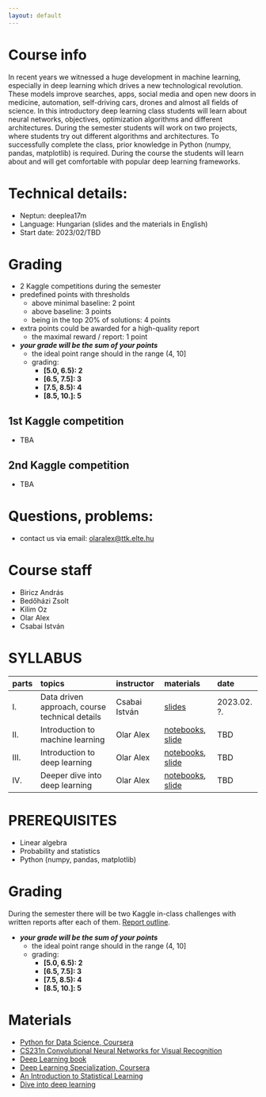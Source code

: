 ```yaml
---
layout: default
---
```


# Course info

In recent years we witnessed a huge development in machine learning, especially in deep learning which drives a new technological revolution. These models improve searches, apps, social media and open new doors in medicine, automation, self-driving cars, drones and almost all fields of science. In this introductory deep learning class students will learn about neural networks, objectives, optimization algorithms and different architectures. During the semester students will work on two projects, where students try out different algorithms and architectures. To successfully complete the class, prior knowledge in Python (numpy, pandas, matplotlib) is required. During the course the students will learn about and will get comfortable with popular deep learning frameworks.

# Technical details:
- Neptun: deeplea17m
- Language: Hungarian (slides and the materials in English)
- Start date: 2023/02/TBD

# Grading

* 2 Kaggle competitions during the semester
* predefined points with thresholds
    * above minimal baseline: 2 point
    * above baseline: 3 points
    * being in the top 20% of solutions: 4 points 
* extra points could be awarded for a high-quality report
    * the maximal reward / report: 1 point
* ***your grade will be the sum of your points***
    * the ideal point range should in the range (4, 10]
    * grading:
        * **[5.0, 6.5): 2**
        * **[6.5, 7.5]: 3**
        * **[7.5, 8.5): 4**
        * **[8.5, 10.]: 5**

## 1st Kaggle competition

* TBA

## 2nd Kaggle competition

* TBA

# Questions, problems:
- contact us via email: olaralex@ttk.elte.hu

# Course staff
 - Biricz András
 - Bedőházi Zsolt
 - Kilim Oz
 - Olar Alex
 - Csabai István
 
# SYLLABUS

| parts        | topics          | instructor | materials | date |
|:-------------|:------------------|:------|:------|:------|
|  I. | Data driven approach, course technical details  | Csabai István       | [slides](TBA) | 2023.02. ?. |
|  II. | Introduction to machine learning                   | Olar Alex | [notebooks](TBA), [slide](https://docs.google.com/presentation/d/1NkD2Lv5exSOfGzJbxzWHweddV0abCC9o/edit?usp=sharing&ouid=113919100217127339445&rtpof=true&sd=true) | TBD |
| III. | Introduction to deep learning | Olar Alex | [notebooks](TBA), [slide](https://docs.google.com/presentation/d/1NkD2Lv5exSOfGzJbxzWHweddV0abCC9o/edit?usp=sharing&ouid=113919100217127339445&rtpof=true&sd=true) | TBD |
| IV. | Deeper dive into deep learning | Olar Alex  | [notebooks](TBA), [slide](TBA) | TBD |

# PREREQUISITES
 - Linear algebra
 - Probability and statistics
 - Python (numpy, pandas, matplotlib)

# Grading
During the semester there will be two Kaggle in-class challenges with written reports after each of them. [Report outline](https://docs.google.com/document/d/1GCK_Ohs5fwb0ewYXgbu3nOxVj_ICbAsDqkZERDd0rAk/edit?usp=sharing).

* ***your grade will be the sum of your points***
    * the ideal point range should in the range (4, 10]
    * grading:
        * **[5.0, 6.5): 2**
        * **[6.5, 7.5]: 3**
        * **[7.5, 8.5): 4**
        * **[8.5, 10.]: 5**

# Materials
 - [Python for Data Science, Coursera](https://www.coursera.org/learn/python-for-applied-data-science)
 - [CS231n Convolutional Neural Networks for Visual Recognition](http://cs231n.stanford.edu/)
 - [Deep Learning book](http://www.deeplearningbook.org/)
 - [Deep Learning Specialization, Coursera](https://www.coursera.org/specializations/deep-learning)
 - [An Introduction to Statistical Learning](http://www-bcf.usc.edu/~gareth/ISL/)
 - [Dive into deep learning](https://d2l.ai)
